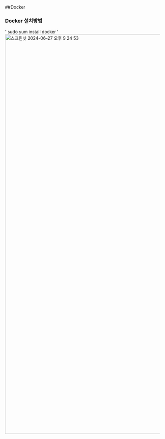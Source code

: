 ##Docker

### Docker 설치방법
' sudo yum install docker '
<img width="1299" alt="스크린샷 2024-06-27 오후 9 24 53" src="https://github.com/corrvax/cloud/assets/54795404/8cb67b7f-c278-4996-a200-246f1bef6b7f">
